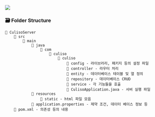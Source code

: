 <img src="https://capsule-render.vercel.app/api?type=waving&height=250&color=gradient&text=SpringBoot&fontAlignY=40" /> 

### 🗃️ Folder Structure
    📂 CulisoServer
        📂 src
            📂 main
                📂 java
                    📂 com
                        📂 culiso
                            📂 culiso
                                📂 config - 라이브러리, 패키지 등의 설정 파일
                                📂 controller - 라우터 처리
                                📂 entity - 데이터베이스 테이블 및 열 정의
                                📂 repository - 데이터베이스 CRUD
                                📂 service - 각 기능들을 호출
                                📃 CulisoApplication.java - 서버 실행 파일
                📂 resources
                    📂 static - html 파일 모음
                📃 application.properties - 제약 조건, 데이터 베이스 정보 등
        📃 pom.xml - 의존성 등의 내용
    


